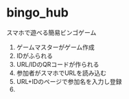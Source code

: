 # bingo_hub
スマホで遊べる簡易ビンゴゲーム

1. ゲームマスターがゲーム作成
2. IDがふられる
3. URL/IDのQRコードが作られる
4. 参加者がスマホでURLを読み込む
5. URL+IDのページで参加名を入力し登録
6. 
